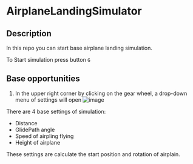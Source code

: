 # AirplaneLandingSimulator

## Description

In this repo you can start base airplane landing simulation.

To Start simulation press button ```G```

## Base opportunities
1. In the upper right corner by clicking on the gear wheel, a drop-down menu of settings will open
![image](https://user-images.githubusercontent.com/62260078/196730404-0497c11c-1638-4946-b902-506423e46c71.png)

There are 4 base settings of simulation:
- Distance
- GlidePath angle
- Speed of airpling flying
- Height of airplane

These settings are calculate the start position and rotation of airplain.
